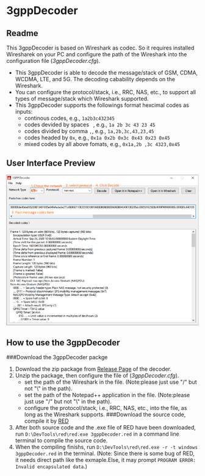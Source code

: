 3gppDecoder
=====

## Readme

This 3gppDecoder is based on Wireshark as codec. So it requires installed Wiresharek on your PC and configure the path of the Wireshark into the configuration file (_3gppDecoder.cfg_). 
 - This 3gppDecoder is able to decode the message/stack of GSM, CDMA, WCDMA, LTE, and 5G. The decoding cabability depends on the Wireshark.
 - You can configure the protocol/stack, i.e., RRC, NAS, etc., to support all types of message/stack which Wireshark supported.  
 - This 3gppDecoder supports the followings format hexcimal codes as inputs: 
   - continous codes, e.g., `1a2b3c432345`
   - codes devided by spaces ` `, e.g., `1a 2b 3c 43 23 45`
   - codes divided by comma `,`, e.g., `1a,2b,3c,43,23,45`
   - codes headed by `0x`, e.g., `0x1a 0x2b 0x3c 0x43 0x23 0x45`
   - mixed codes by all above fomats, e.g., `0x1a,2b ,3c 4323,0x45`
    
 
## User Interface Preview

<div align=center>
  <img src='https://github.com/liuxingyulee/3gppDecoder/blob/master/UI_image_3gppDecoder.png' alt='preview' />
</div>

## How to use the 3gppDecoder
###Download the 3gppDecoder packge
1. Download the zip package from [Release Page](https://github.com/liuxingyulee/3gppDecoder/releases) of the decoder.
2. Unzip the package, then configure the file of (_3gppDecoder.cfg_). 
   - set the path of the Wireshark in the file. (Note:please just use "\/" but not "\\\" in the path).
   - set the path of the Notepad++ application in the file. (Note:please just use "\/" but not "\\\" in the path). 
   - configure the protocol/stack, i.e., RRC, NAS, etc., into the file, as long as the Wireshark supports.
###Download the source code, compile it by [RED](https://www.red-lang.org/)
1. After both source code and the .exe file of RED have been downloaded, run `D:\DevTools\red\red.exe 3gppDecoder.red` in a command line terminal to compile the source code.
2. When the compiling finishs, run `D:\DevTools\red\red.exe -r -t windows 3gppDecoder.red` in the terminal. (Note: Since there is some bug of RED, it needs direct path like the exmaple.Else, it may prompt `PROGRAM ERROR: Invalid encapsulated data`.)